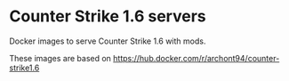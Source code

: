 # Counter Strike 1.6 servers

Docker images to serve Counter Strike 1.6 with mods.

These images are based on https://hub.docker.com/r/archont94/counter-strike1.6


